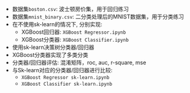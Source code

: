 * 数据集`boston.csv`: 波士顿房价集，用于回归练习
* 数据集`mnist_binary.csv`: 二分类处理后的MNIST数据集，用于分类练习
* 在不使用sk-learn的情况下, 分别实现:
  * XGBoost回归器: `XGBoost Regressor.ipynb`
  * XGBoost分类器: `XGBoost Classifier.ipynb`
* 使用sk-learn决策树分类器/回归器
* XGBoost分类器实现了多类分类
* 分类器/回归器评估: 混淆矩阵，roc, auc, r-square, mse
* 与Sk-learn对应的分类器/回归器进行比较: 
  * `XGBoost Regressor sk-learn.ipynb`
  * `XGBoost Classifier sk-learn.ipynb`
